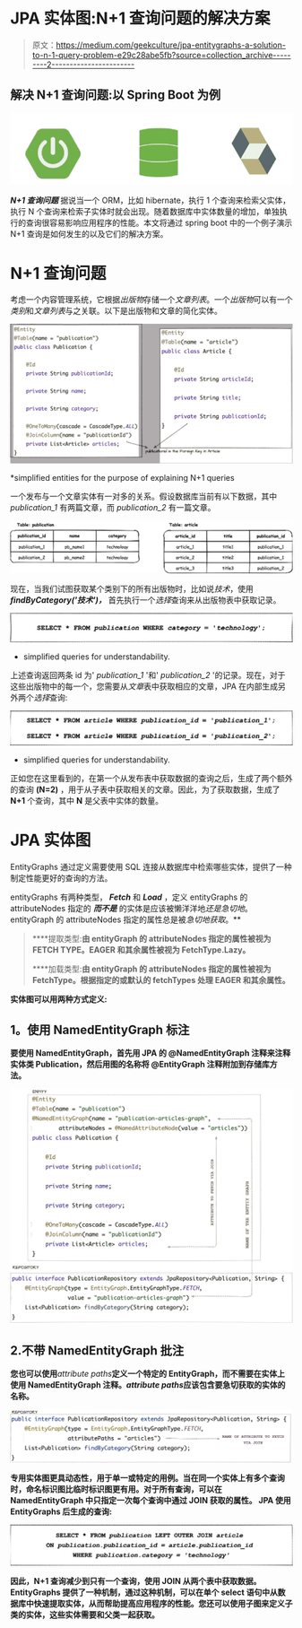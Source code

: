 # JPA 实体图:N+1 查询问题的解决方案

> 原文：<https://medium.com/geekculture/jpa-entitygraphs-a-solution-to-n-1-query-problem-e29c28abe5fb?source=collection_archive---------2----------------------->

## 解决 N+1 查询问题:以 Spring Boot 为例

![](img/9630c3575208d94eba8351272d3465da.png)

***N+1 查询问题*** 据说当一个 ORM，比如 hibernate，执行 1 个查询来检索父实体，执行 N 个查询来检索子实体时就会出现。随着数据库中实体数量的增加，单独执行的查询很容易影响应用程序的性能。本文将通过 spring boot 中的一个例子演示 N+1 查询是如何发生的以及它们的解决方案。

# N+1 查询问题

考虑一个内容管理系统，它根据*出版物*存储一个*文章列表*。一个*出版物*可以有一个*类别*和*文章列表*与之关联。以下是出版物和文章的简化实体。

![](img/c2ac2790efaace8777526f6ab2831dc1.png)

*simplified entities for the purpose of explaining N+1 queries

一个发布与一个文章实体有一对多的关系。假设数据库当前有以下数据，其中 *publication_1* 有两篇文章，而 *publication_2* 有一篇文章。

![](img/5ca30766cbee96f77ff34a8d9d0fd374.png)

现在，当我们试图获取某个类别下的所有出版物时，比如说*技术*，使用 ***findByCategory('技术')，***
首先执行一个*选择*查询来从出版物表中获取记录。

![](img/3086a03c930e0e8e87d274be33fd322e.png)

* simplified queries for understandability.

上述查询返回两条 id 为' *publication_1* '和' *publication_2* '的记录。现在，对于这些出版物中的每一个，您需要从*文章*表中获取相应的文章，JPA 在内部生成另外两个*选择*查询:

![](img/7f83bae10258b580cbf58129269e3e7a.png)

* simplified queries for understandability.

正如您在这里看到的，在第一个从发布表中获取数据的查询之后，生成了两个额外的查询 **(N=2)** ，用于从子表中获取相关的文章。因此，为了获取数据，生成了 **N+1** 个查询，其中 **N** 是父表中实体的数量。

# JPA 实体图

EntityGraphs 通过定义需要使用 SQL 连接从数据库中检索哪些实体，提供了一种制定性能更好的查询的方法。

entityGraphs 有两种类型， ***Fetch*** 和 ***Load*** ，定义 entityGraphs 的 attributeNodes 指定的 ***而不是*** 的实体是应该被懒洋洋地*还是急切地*。entityGraph 的 attributeNodes 指定的属性总是被*急切地获取*。**

> ****提取类型:**由 entityGraph 的 attributeNodes 指定的属性被视为 FETCH TYPE。EAGER 和其余属性被视为 FetchType.Lazy。**
> 
> ****加载类型:**由 entityGraph 的 attributeNodes 指定的属性被视为 FetchType。根据指定的或默认的 fetchTypes 处理 EAGER 和其余属性。**

**实体图可以用两种方式定义:**

## ****1。使用 NamedEntityGraph 标注****

**要使用 NamedEntityGraph，首先用 JPA 的 **@NamedEntityGraph** 注释来注释实体类 Publication，然后用图的名称将 **@EntityGraph** 注释附加到存储库方法。**

**![](img/4bf1902fb32980725ae199d99413c5ae.png)**

## **2.不带 NamedEntityGraph 批注**

**您也可以使用***attribute paths***定义一个特定的 EntityGraph，而不需要在实体上使用 NamedEntityGraph 注释。***attribute paths***应该包含要急切获取的实体的名称。**

**![](img/fb2e29ecae8393ee306684fb4948665f.png)**

**专用实体图更具动态性，用于单一或特定的用例。当在同一个实体上有多个查询时，命名标识图比临时标识图更有用。对于所有查询，可以在 NamedEntityGraph 中只指定一次每个查询中通过 JOIN 获取的属性。
JPA 使用 EntityGraphs 后生成的查询:**

**![](img/ad6e3092959169bd2fa491f0151dc5cf.png)**

**因此，N+1 查询减少到只有一个查询，使用 JOIN 从两个表中获取数据。
EntityGraphs 提供了一种机制，通过这种机制，可以在单个 select 语句中从数据库中快速提取实体，从而帮助提高应用程序的性能。您还可以使用子图来定义子类的实体，这些实体需要和父类一起获取。**
